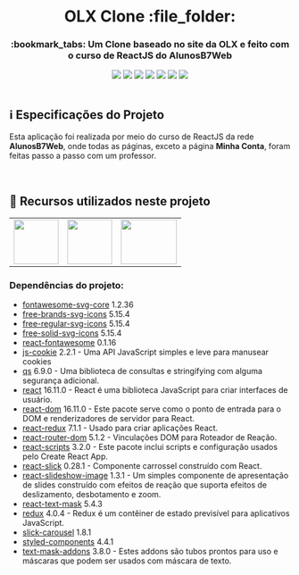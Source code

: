 <h1 align="center">OLX Clone :file_folder:</h1>

<h3 align="center">:bookmark_tabs: Um Clone baseado no site da OLX e feito com o curso de ReactJS do AlunosB7Web</h3>

<div align="center">
 <img src="https://img.shields.io/badge/-ReactJs-61DAFB?logo=react&logoColor=white&style=flat" />
 <img src="https://img.shields.io/badge/JavaScript-F7DF1E?style=&logo=javascript&logoColor=black" />
 <img src="https://img.shields.io/badge/Node.js-43853D?style=&logo=node.js&logoColor=white" />
 <img src="https://img.shields.io/github/license/luccazx12/reprography-nodejs">
 <img src="https://img.shields.io/github/repo-size/VitorGeovani/OLX-Clone">
 <img src="https://img.shields.io/github/last-commit/VitorGeovani/OLX-Clone">
 <img src="https://img.shields.io/github/forks/VitorGeovani/OLX-Clone?style=social" />
 </div>
 
 <br>
 
 ## <a name="SobreoProjeto"></a>:information_source: Especificações do Projeto
 Esta aplicação foi realizada por meio do curso de ReactJS da rede <b>AlunosB7Web</b>, onde todas as páginas, exceto a página <b>Minha Conta</b>, foram feitas passo a passo com um professor.
 
 <br>

## <a name="RecursosUtilizadosNesteProjeto"></a>📌 Recursos utilizados neste projeto
<table align="center">

  <tr>
    <td valign="top" align="center">
      <a href="https://nodejs.org/en/"><img height="80" width="80" src="https://cdn-icons-png.flaticon.com/512/919/919825.png" style="max-width:100%;"></img></a>
    </td>

   <td valign="top" align="center">
      <a href="https://www.javascript.com"><img height="80" width="80" src="https://www.seekpng.com/png/full/80-803501_javascript-logo-logo-de-java-script-png.png" style="max-width:100%;"></img></a>
      </td>
      
   <td valign="top" align="center">
      <a href="https://pt-br.reactjs.org/"><img height="80" width="100" src="https://cdn.jsdelivr.net/gh/devicons/devicon/icons/react/react-original.svg" style="max-width:100%;"></img></a>
      </td>
    
  </tr>
</table>

### <a name="DependênciasDoProjeto"></a>Dependências do projeto:

* [fontawesome-svg-core](https://snyk.io/advisor/npm-package/@fortawesome/fontawesome-svg-core) 1.2.36
* [free-brands-svg-icons](https://www.npmjs.com/package/@fortawesome/free-brands-svg-icons) 5.15.4
* [free-regular-svg-icons](https://www.npmjs.com/package/@fortawesome/free-regular-svg-icons) 5.15.4
* [free-solid-svg-icons](https://www.npmjs.com/package/@fortawesome/free-solid-svg-icons) 5.15.4
* [react-fontawesome](https://www.npmjs.com/package/@fortawesome/react-fontawesome) 0.1.16
* [js-cookie](https://www.npmjs.com/package/js-cookie) 2.2.1 - Uma API JavaScript simples e leve para manusear cookies
* [qs](https://www.npmjs.com/package/qs) 6.9.0 - Uma biblioteca de consultas e stringifying com alguma segurança adicional.
* [react](https://www.npmjs.com/package/react) 16.11.0 - React é uma biblioteca JavaScript para criar interfaces de usuário.
* [react-dom](https://www.npmjs.com/package/react-dom) 16.11.0 - Este pacote serve como o ponto de entrada para o DOM e renderizadores de servidor para React.
* [react-redux](https://www.npmjs.com/package/react-redux) 7.1.1 - Usado para criar aplicações React.
* [react-router-dom](https://www.npmjs.com/package/react-router-dom/v/5.1.2) 5.1.2 - Vinculações DOM para Roteador de Reação.
* [react-scripts](https://www.npmjs.com/package/react-scripts) 3.2.0 - Este pacote inclui scripts e configuração usados pelo Create React App.
* [react-slick](https://www.npmjs.com/package/react-slick) 0.28.1 - Componente carrossel construído com React.
* [react-slideshow-image](https://www.npmjs.com/package/react-slideshow-image) 1.3.1 - Um simples componente de apresentação de slides construído com efeitos de reação que suporta efeitos de deslizamento, desbotamento e zoom.
* [react-text-mask](https://www.npmjs.com/package/react-text-mask) 5.4.3
* [redux](https://www.npmjs.com/package/redux) 4.0.4 - Redux é um contêiner de estado previsível para aplicativos JavaScript.
* [slick-carousel](https://www.npmjs.com/package/slick-carousel) 1.8.1
* [styled-components](https://www.npmjs.com/package/styled-components) 4.4.1
* [text-mask-addons](https://www.npmjs.com/package/text-mask-addons) 3.8.0 - Estes addons são tubos prontos para uso e máscaras que podem ser usados com máscara de texto.





